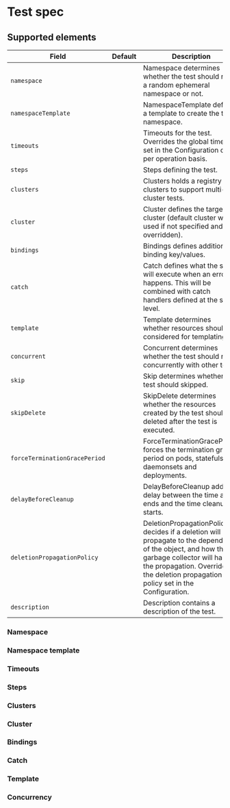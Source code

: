 # Test spec


## Supported elements

| Field | Default | Description |
|---|---|---|
| `namespace` | | Namespace determines whether the test should run in a random ephemeral namespace or not. |
| `namespaceTemplate` | | NamespaceTemplate defines a template to create the test namespace. |
| `timeouts` | | Timeouts for the test. Overrides the global timeouts set in the Configuration on a per operation basis. |
| `steps` | | Steps defining the test. |
| `clusters` | | Clusters holds a registry to clusters to support multi-cluster tests. |
| `cluster` | | Cluster defines the target cluster (default cluster will be used if not specified and/or overridden). |
| `bindings` | | Bindings defines additional binding key/values. |
| `catch` | | Catch defines what the steps will execute when an error happens. This will be combined with catch handlers defined at the step level. |
| `template` | | Template determines whether resources should be considered for templating. |
| `concurrent` | | Concurrent determines whether the test should run concurrently with other tests. |
| `skip` | | Skip determines whether the test should skipped. |
| `skipDelete` | | SkipDelete determines whether the resources created by the test should be deleted after the test is executed. |
| `forceTerminationGracePeriod` | | ForceTerminationGracePeriod forces the termination grace period on pods, statefulsets, daemonsets and deployments. |
| `delayBeforeCleanup` | | DelayBeforeCleanup adds a delay between the time a test ends and the time cleanup starts. |
| `deletionPropagationPolicy` | | DeletionPropagationPolicy decides if a deletion will propagate to the dependents of the object, and how the garbage collector will handle the propagation. Overrides the deletion propagation policy set in the Configuration. |
| `description` | | Description contains a description of the test. |

### Namespace

### Namespace template

### Timeouts

### Steps

### Clusters

### Cluster

### Bindings

### Catch

### Template

### Concurrency

